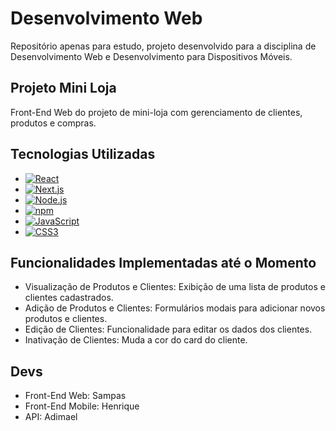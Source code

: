 # Desenvolvimento Web

Repositório apenas para estudo, projeto desenvolvido para a disciplina de Desenvolvimento Web e Desenvolvimento para Dispositivos Móveis. 

## Projeto Mini Loja

Front-End Web do projeto de mini-loja com gerenciamento de clientes, produtos e compras.

## Tecnologias Utilizadas

* [![React](https://img.shields.io/badge/React-18.0.0-blue?style=for-the-badge&logo=react)](https://reactjs.org/)
* [![Next.js](https://img.shields.io/badge/Next.js-15.0.4-blue?style=for-the-badge&logo=next.js)](https://nextjs.org/)
* [![Node.js](https://img.shields.io/badge/Node.js-22.12.0-green?style=for-the-badge&logo=node.js)](https://nodejs.org/)
* [![npm](https://img.shields.io/badge/npm-latest-blue?style=for-the-badge&logo=npm)](https://www.npmjs.com/)
* [![JavaScript](https://img.shields.io/badge/JavaScript-yellow?style=for-the-badge&logo=javascript)](https://www.javascript.com/)
* [![CSS3](https://img.shields.io/badge/CSS3-blue?style=for-the-badge&logo=css3)](https://developer.mozilla.org/en-US/docs/Web/CSS)

## Funcionalidades Implementadas até o Momento

- Visualização de Produtos e Clientes: Exibição de uma lista de produtos e clientes cadastrados.
- Adição de Produtos e Clientes: Formulários modais para adicionar novos produtos e clientes.
- Edição de Clientes: Funcionalidade para editar os dados dos clientes.
- Inativação de Clientes: Muda a cor do card do cliente.

## Devs

- Front-End Web: Sampas
- Front-End Mobile: Henrique
- API: Adimael
